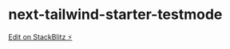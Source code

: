 # next-tailwind-starter-testmode

[Edit on StackBlitz ⚡️](https://stackblitz.com/edit/next-tailwind-starter-testmode)